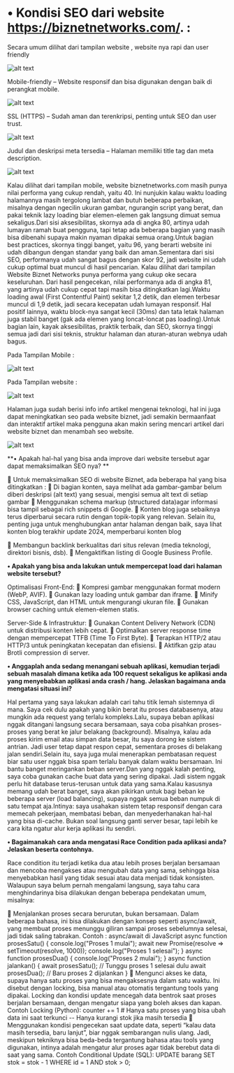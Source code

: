 
# **•  Kondisi SEO dari website  https://biznetnetworks.com/. :**

Secara umum dilihat dari tampilan website , website nya rapi dan user friendly

![alt text](https://github.com/ryankurniantara/biznet_technical_test/blob/main/images/1.jpg?raw=true) 

Mobile-friendly – Website responsif dan bisa digunakan dengan baik di perangkat mobile.

![alt text](https://github.com/ryankurniantara/biznet_technical_test/blob/main/images/2.jpg?raw=true)
 
SSL (HTTPS) – Sudah aman dan terenkripsi, penting untuk SEO dan user trust.

![alt text](https://github.com/ryankurniantara/biznet_technical_test/blob/main/images/3.jpg?raw=true)
 
Judul dan deskripsi meta tersedia – Halaman memiliki title tag dan meta description.

![alt text](https://github.com/ryankurniantara/biznet_technical_test/blob/main/images/4.jpg?raw=true)
 
Kalau dilihat dari tampilan mobile, website biznetnetworks.com masih punya nilai performa yang cukup rendah, yaitu 40. Ini nunjukin kalau waktu loading halamannya masih tergolong lambat dan butuh beberapa perbaikan, misalnya dengan ngecilin ukuran gambar, ngurangin script yang berat, dan pakai teknik lazy loading biar elemen-elemen gak langsung dimuat semua sekaligus.Dari sisi aksesibilitas, skornya ada di angka 80, artinya udah lumayan ramah buat pengguna, tapi tetap ada beberapa bagian yang masih bisa dibenahi supaya makin nyaman dipakai semua orang.Untuk bagian best practices, skornya tinggi banget, yaitu 96, yang berarti website ini udah dibangun dengan standar yang baik dan aman.Sementara dari sisi SEO, performanya udah sangat bagus dengan skor 92, jadi website ini udah cukup optimal buat muncul di hasil pencarian.
Kalau dilihat dari tampilan Website Biznet Networks punya performa yang cukup oke secara keseluruhan. Dari hasil pengecekan, nilai performanya ada di angka 81, yang artinya udah cukup cepat tapi masih bisa ditingkatkan lagi.Waktu loading awal (First Contentful Paint) sekitar 1,2 detik, dan elemen terbesar muncul di 1,9 detik, jadi secara kecepatan udah lumayan responsif. Hal positif lainnya, waktu block-nya sangat kecil (30ms) dan tata letak halaman juga stabil banget (gak ada elemen yang loncat-loncat pas loading).Untuk bagian lain, kayak aksesibilitas, praktik terbaik, dan SEO, skornya tinggi semua jadi dari sisi teknis, struktur halaman dan aturan-aturan webnya udah bagus.

Pada Tampilan Mobile : 

![alt text](https://github.com/ryankurniantara/biznet_technical_test/blob/main/images/5.jpg?raw=true)

Pada Tampilan website :

![alt text](https://github.com/ryankurniantara/biznet_technical_test/blob/main/images/6.jpg?raw=true)

Halaman juga sudah berisi info info artikel mengenai teknologi, hal ini juga dapat meningkatkan seo pada website biznet, jadi semakin bermaanfaat dan interaktif artikel maka pengguna akan makin sering mencari artikel dari website biznet dan menambah seo website.

![alt text](https://github.com/ryankurniantara/biznet_technical_test/blob/main/images/7.jpg?raw=true)
 	
**• Apakah hal-hal yang bisa anda improve dari website tersebut agar dapat memaksimalkan SEO nya? **     

	Untuk memaksimalkan SEO di website Biznet, ada beberapa hal yang bisa ditingkatkan : 
	Di bagian konten, saya melihat ada  gambar-gambar belum diberi deskripsi (alt text) yang sesuai, mengisi semua alt text di setiap gambar
	Menggunakan  schema markup (structured data)agar informasi bisa tampil sebagai rich snippets di Google.
	Konten blog juga sebaiknya terus diperbarui secara rutin dengan topik-topik yang relevan. Selain itu, penting juga untuk menghubungkan antar halaman dengan baik, saya lihat konten blog terakhir update 2024, memperbarui konten blog

	Membangun backlink berkualitas dari situs relevan (media teknologi, direktori bisnis, dsb).
	Mengaktifkan listing di Google Business Profile.


**• Apakah yang bisa anda lakukan untuk mempercepat load dari halaman website tersebut?**

Optimalisasi Front-End:
	Kompresi gambar menggunakan format modern (WebP, AVIF).
	Gunakan lazy loading untuk gambar dan iframe.
	Minify CSS, JavaScript, dan HTML untuk mengurangi ukuran file.
	Gunakan browser caching untuk elemen-elemen statis.

Server-Side & Infrastruktur:
	Gunakan Content Delivery Network (CDN) untuk distribusi konten lebih cepat.
	Optimalkan server response time dengan mempercepat TTFB (Time To First Byte).
	Terapkan HTTP/2 atau HTTP/3 untuk peningkatan kecepatan dan efisiensi.
	Aktifkan gzip atau Brotli compression di server.


**•  Anggaplah anda sedang menangani sebuah aplikasi, kemudian terjadi sebuah masalah dimana ketika ada 100 request sekaligus ke aplikasi anda yang menyebabkan aplikasi anda crash / hang. Jelaskan bagaimana anda mengatasi situasi ini?**

Hal pertama yang saya lakukan adalah cari tahu titik lemah sistemnya di mana. Saya cek dulu apakah yang bikin berat itu proses databasenya, atau mungkin ada request yang terlalu kompleks.Lalu, supaya beban aplikasi nggak ditangani langsung secara bersamaan, saya coba pisahkan proses-proses yang berat ke jalur belakang (background). Misalnya, kalau ada proses kirim email atau simpan data besar, itu saya dorong ke sistem antrian. Jadi user tetap dapat respon cepat, sementara proses di belakang jalan sendiri.Selain itu, saya juga mulai menerapkan pembatasan request biar satu user nggak bisa spam terlalu banyak dalam waktu bersamaan. Ini bantu banget meringankan beban server.Dan yang nggak kalah penting, saya coba gunakan cache buat data yang sering dipakai. Jadi sistem nggak perlu hit database terus-terusan untuk data yang sama.Kalau kasusnya memang udah berat banget, saya akan pikirkan untuk bagi beban ke beberapa server (load balancing), supaya nggak semua beban numpuk di satu tempat aja.Intinya: saya usahakan sistem tetap responsif dengan cara memecah pekerjaan, membatasi beban, dan menyederhanakan hal-hal yang bisa di-cache. Bukan soal langsung ganti server besar, tapi lebih ke cara kita ngatur alur kerja aplikasi itu sendiri.

**•	Bagaimanakah cara anda mengatasi Race Condition pada aplikasi anda? Jelaskan beserta contohnya.** 

   Race condition itu terjadi ketika dua atau lebih proses berjalan bersamaan dan mencoba mengakses atau mengubah data yang sama, sehingga bisa menyebabkan hasil yang tidak sesuai atau data menjadi tidak konsisten. Walaupun saya belum pernah mengalami langsung, saya tahu cara menghindarinya bisa dilakukan dengan beberapa pendekatan umum, misalnya:

   	Menjalankan proses secara berurutan, bukan bersamaan. Dalam beberapa bahasa, ini bisa dilakukan dengan konsep seperti async/await, yang membuat proses menunggu giliran sampai proses sebelumnya selesai, jadi tidak saling tabrakan.
   Contoh : async/await di JavaScript
   async function prosesSatu() {
     console.log("Proses 1 mulai");
     await new Promise(resolve => setTimeout(resolve, 1000));
     console.log("Proses 1 selesai");
   }
   async function prosesDua() {
     console.log("Proses 2 mulai");
   }
   async function jalankan() {
     await prosesSatu();  // Tunggu proses 1 selesai dulu
     await prosesDua();   // Baru proses 2 dijalankan
   }
    Mengunci akses ke data, supaya hanya satu proses yang bisa mengaksesnya dalam satu waktu. Ini disebut dengan locking, bisa manual atau otomatis tergantung tools yang dipakai.
   Locking dan kondisi update mencegah data bentrok saat proses berjalan bersamaan, dengan mengatur siapa yang boleh akses dan kapan.
   Contoh Locking (Python):
   counter += 1  # Hanya satu proses yang bisa ubah data ini saat terkunci
   -- Hanya kurangi stok jika masih tersedia
   	Menggunakan kondisi pengecekan saat update data, seperti “kalau data masih tersedia, baru lanjut”, biar nggak sembarangan nulis ulang.
   Jadi, meskipun tekniknya bisa beda-beda tergantung bahasa atau tools yang digunakan, intinya adalah mengatur alur proses agar tidak berebut data di saat yang sama.
   Contoh Conditional Update (SQL):
   UPDATE barang SET stok = stok - 1 WHERE id = 1 AND stok > 0;






   


